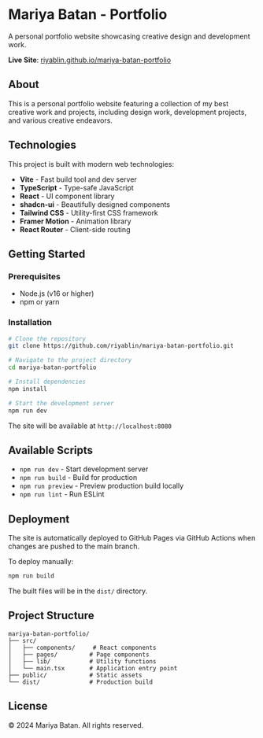 # Mariya Batan - Portfolio

A personal portfolio website showcasing creative design and development work.

**Live Site**: [riyablin.github.io/mariya-batan-portfolio](https://riyablin.github.io/mariya-batan-portfolio/)

## About

This is a personal portfolio website featuring a collection of my best creative work and projects, including design work, development projects, and various creative endeavors.

## Technologies

This project is built with modern web technologies:

- **Vite** - Fast build tool and dev server
- **TypeScript** - Type-safe JavaScript
- **React** - UI component library
- **shadcn-ui** - Beautifully designed components
- **Tailwind CSS** - Utility-first CSS framework
- **Framer Motion** - Animation library
- **React Router** - Client-side routing

## Getting Started

### Prerequisites

- Node.js (v16 or higher)
- npm or yarn

### Installation

```sh
# Clone the repository
git clone https://github.com/riyablin/mariya-batan-portfolio.git

# Navigate to the project directory
cd mariya-batan-portfolio

# Install dependencies
npm install

# Start the development server
npm run dev
```

The site will be available at `http://localhost:8080`

## Available Scripts

- `npm run dev` - Start development server
- `npm run build` - Build for production
- `npm run preview` - Preview production build locally
- `npm run lint` - Run ESLint

## Deployment

The site is automatically deployed to GitHub Pages via GitHub Actions when changes are pushed to the main branch.

To deploy manually:

```sh
npm run build
```

The built files will be in the `dist/` directory.

## Project Structure

```
mariya-batan-portfolio/
├── src/
│   ├── components/     # React components
│   ├── pages/         # Page components
│   ├── lib/           # Utility functions
│   └── main.tsx       # Application entry point
├── public/            # Static assets
└── dist/              # Production build
```

## License

© 2024 Mariya Batan. All rights reserved.
